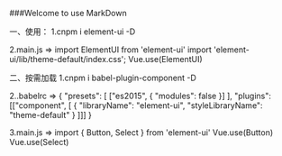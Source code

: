 ###Welcome to use MarkDown

一、使用：
1.cnpm i element-ui -D

2.main.js  =>  import ElementUI from 'element-ui'   import 'element-ui/lib/theme-default/index.css';  Vue.use(ElementUI)

二、按需加载
1.cnpm i babel-plugin-component -D

2..babelrc  =>  {
	  "presets": [
	    ["es2015", { "modules": false }]
	  ],
	  "plugins": [["component", [
	    {
	      "libraryName": "element-ui",
	      "styleLibraryName": "theme-default"
	    }
	  ]]]
	}

3.main.js  =>  import { Button, Select } from 'element-ui'			 Vue.use(Button)  Vue.use(Select)